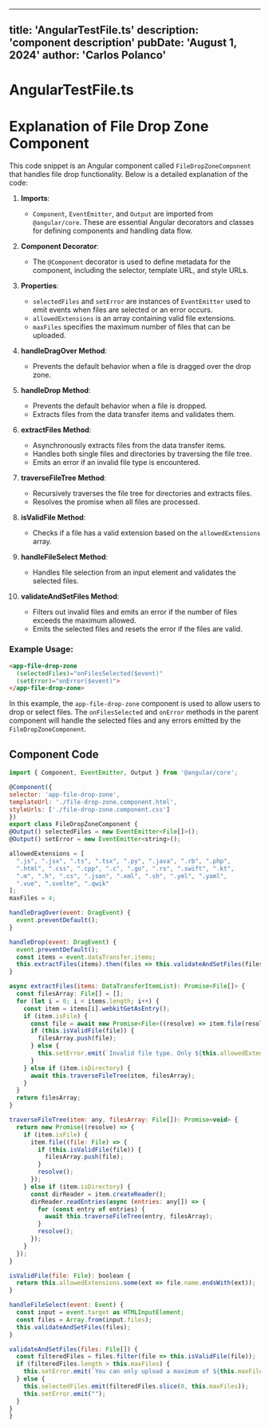 ---
  title: 'AngularTestFile.ts'
  description: 'component description'
  pubDate: 'August 1, 2024'
  author: 'Carlos Polanco'
  ---
  
  
  
  # AngularTestFile.ts
  # Explanation of File Drop Zone Component

This code snippet is an Angular component called `FileDropZoneComponent` that handles file drop functionality. Below is a detailed explanation of the code:

1. **Imports**:
   - `Component`, `EventEmitter`, and `Output` are imported from `@angular/core`. These are essential Angular decorators and classes for defining components and handling data flow.

2. **Component Decorator**:
   - The `@Component` decorator is used to define metadata for the component, including the selector, template URL, and style URLs.

3. **Properties**:
   - `selectedFiles` and `setError` are instances of `EventEmitter` used to emit events when files are selected or an error occurs.
   - `allowedExtensions` is an array containing valid file extensions.
   - `maxFiles` specifies the maximum number of files that can be uploaded.

4. **handleDragOver Method**:
   - Prevents the default behavior when a file is dragged over the drop zone.

5. **handleDrop Method**:
   - Prevents the default behavior when a file is dropped.
   - Extracts files from the data transfer items and validates them.

6. **extractFiles Method**:
   - Asynchronously extracts files from the data transfer items.
   - Handles both single files and directories by traversing the file tree.
   - Emits an error if an invalid file type is encountered.

7. **traverseFileTree Method**:
   - Recursively traverses the file tree for directories and extracts files.
   - Resolves the promise when all files are processed.

8. **isValidFile Method**:
   - Checks if a file has a valid extension based on the `allowedExtensions` array.

9. **handleFileSelect Method**:
   - Handles file selection from an input element and validates the selected files.

10. **validateAndSetFiles Method**:
    - Filters out invalid files and emits an error if the number of files exceeds the maximum allowed.
    - Emits the selected files and resets the error if the files are valid.

### Example Usage:
```html
<app-file-drop-zone 
  (selectedFiles)="onFilesSelected($event)" 
  (setError)="onError($event)">
</app-file-drop-zone>
```

In this example, the `app-file-drop-zone` component is used to allow users to drop or select files. The `onFilesSelected` and `onError` methods in the parent component will handle the selected files and any errors emitted by the `FileDropZoneComponent`.
  
  ## Component Code
  ```jsx
  import { Component, EventEmitter, Output } from '@angular/core';

@Component({
  selector: 'app-file-drop-zone',
  templateUrl: './file-drop-zone.component.html',
  styleUrls: ['./file-drop-zone.component.css']
})
export class FileDropZoneComponent {
  @Output() selectedFiles = new EventEmitter<File[]>();
  @Output() setError = new EventEmitter<string>();

  allowedExtensions = [
    ".js", ".jsx", ".ts", ".tsx", ".py", ".java", ".rb", ".php",
    ".html", ".css", ".cpp", ".c", ".go", ".rs", ".swift", ".kt",
    ".m", ".h", ".cs", ".json", ".xml", ".sh", ".yml", ".yaml",
    ".vue", ".svelte", ".qwik"
  ];
  maxFiles = 4;

  handleDragOver(event: DragEvent) {
    event.preventDefault();
  }

  handleDrop(event: DragEvent) {
    event.preventDefault();
    const items = event.dataTransfer.items;
    this.extractFiles(items).then(files => this.validateAndSetFiles(files));
  }

  async extractFiles(items: DataTransferItemList): Promise<File[]> {
    const filesArray: File[] = [];
    for (let i = 0; i < items.length; i++) {
      const item = items[i].webkitGetAsEntry();
      if (item.isFile) {
        const file = await new Promise<File>((resolve) => item.file(resolve));
        if (this.isValidFile(file)) {
          filesArray.push(file);
        } else {
          this.setError.emit(`Invalid file type. Only ${this.allowedExtensions.join(", ")} files are allowed.`);
        }
      } else if (item.isDirectory) {
        await this.traverseFileTree(item, filesArray);
      }
    }
    return filesArray;
  }

  traverseFileTree(item: any, filesArray: File[]): Promise<void> {
    return new Promise((resolve) => {
      if (item.isFile) {
        item.file((file: File) => {
          if (this.isValidFile(file)) {
            filesArray.push(file);
          }
          resolve();
        });
      } else if (item.isDirectory) {
        const dirReader = item.createReader();
        dirReader.readEntries(async (entries: any[]) => {
          for (const entry of entries) {
            await this.traverseFileTree(entry, filesArray);
          }
          resolve();
        });
      }
    });
  }

  isValidFile(file: File): boolean {
    return this.allowedExtensions.some(ext => file.name.endsWith(ext));
  }

  handleFileSelect(event: Event) {
    const input = event.target as HTMLInputElement;
    const files = Array.from(input.files);
    this.validateAndSetFiles(files);
  }

  validateAndSetFiles(files: File[]) {
    const filteredFiles = files.filter(file => this.isValidFile(file));
    if (filteredFiles.length > this.maxFiles) {
      this.setError.emit(`You can only upload a maximum of ${this.maxFiles} files.`);
    } else {
      this.selectedFiles.emit(filteredFiles.slice(0, this.maxFiles));
      this.setError.emit("");
    }
  }
}
  ```
  